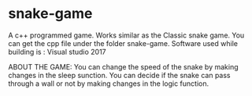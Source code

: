 # snake-game
A c++ programmed game.
Works similar as the Classic snake game.
You can get the cpp file under the folder snake-game.
Software used while building is : Visual studio 2017

ABOUT THE GAME:
You can change the speed of the snake by making changes in the sleep sunction.
You can decide if the snake can pass through a wall or not by making changes in the logic function.
